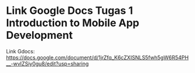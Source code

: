 # Link Google Docs Tugas 1 Introduction to Mobile App Development
Link Gdocs:
https://docs.google.com/document/d/1jrZfq_K6cZXISNLS5fwh5gW6R54PH__-wvIZSiy0gu8/edit?usp=sharing 